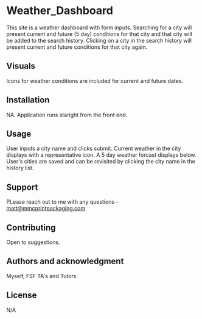 # Weather_Dashboard
This site is a weather dashboard with form inputs.  Searching for a city will present current and future (5 day) conditions for that city and that city will be added to the search history.  Clicking on a city in the search history will present current and future conditions for that city again.

## Visuals
Icons for weather conditions are included for current and future dates.


## Installation
NA.  Application runs staright from the front end.

## Usage
User inputs a city name and clicks submit.  Current weather in the city displays with a representative icon.  A 5 day weather forcast displays below.  User's cities are saved and can be revisited by clicking the city name in the history list.

## Support
PLease reach out to me with any questions -
matt@mmcprintpackaging.com

## Contributing
Open to suggestions.

## Authors and acknowledgment
Myself, FSF TA's and Tutors. 

## License
N/A